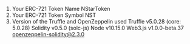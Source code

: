 1) Your ERC-721 Token Name
NStarToken
2) Your ERC-721 Token Symbol
NST
3) Version of the Truffle and OpenZeppelin used
Truffle v5.0.28 (core: 5.0.28)
Solidity v0.5.0 (solc-js)
Node v10.15.0
Web3.js v1.0.0-beta.37
openzeppelin-solidity@2.3.0